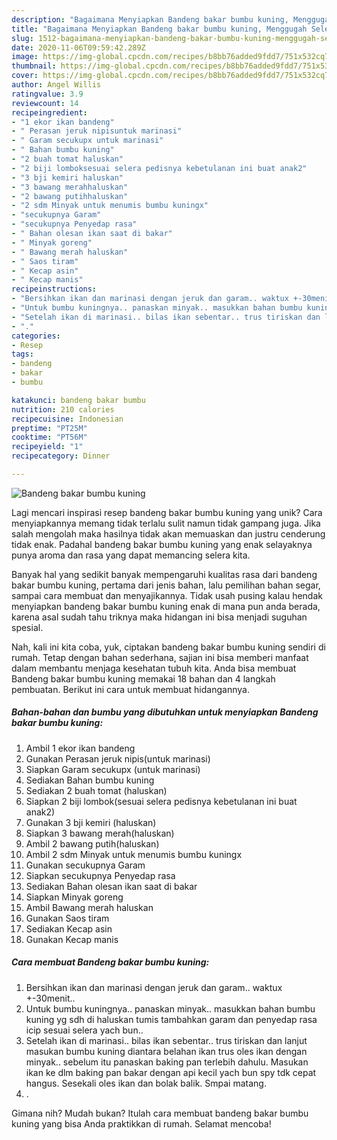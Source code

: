 ```yaml
---
description: "Bagaimana Menyiapkan Bandeng bakar bumbu kuning, Menggugah Selera"
title: "Bagaimana Menyiapkan Bandeng bakar bumbu kuning, Menggugah Selera"
slug: 1512-bagaimana-menyiapkan-bandeng-bakar-bumbu-kuning-menggugah-selera
date: 2020-11-06T09:59:42.289Z
image: https://img-global.cpcdn.com/recipes/b8bb76added9fdd7/751x532cq70/bandeng-bakar-bumbu-kuning-foto-resep-utama.jpg
thumbnail: https://img-global.cpcdn.com/recipes/b8bb76added9fdd7/751x532cq70/bandeng-bakar-bumbu-kuning-foto-resep-utama.jpg
cover: https://img-global.cpcdn.com/recipes/b8bb76added9fdd7/751x532cq70/bandeng-bakar-bumbu-kuning-foto-resep-utama.jpg
author: Angel Willis
ratingvalue: 3.9
reviewcount: 14
recipeingredient:
- "1 ekor ikan bandeng"
- " Perasan jeruk nipisuntuk marinasi"
- " Garam secukupx untuk marinasi"
- " Bahan bumbu kuning"
- "2 buah tomat haluskan"
- "2 biji lomboksesuai selera pedisnya kebetulanan ini buat anak2"
- "3 bji kemiri haluskan"
- "3 bawang merahhaluskan"
- "2 bawang putihhaluskan"
- "2 sdm Minyak untuk menumis bumbu kuningx"
- "secukupnya Garam"
- "secukupnya Penyedap rasa"
- " Bahan olesan ikan saat di bakar"
- " Minyak goreng"
- " Bawang merah haluskan"
- " Saos tiram"
- " Kecap asin"
- " Kecap manis"
recipeinstructions:
- "Bersihkan ikan dan marinasi dengan jeruk dan garam.. waktux +-30menit.."
- "Untuk bumbu kuningnya.. panaskan minyak.. masukkan bahan bumbu kuning yg sdh di haluskan tumis tambahkan garam dan penyedap rasa icip sesuai selera yach bun.."
- "Setelah ikan di marinasi.. bilas ikan sebentar.. trus tiriskan dan lanjut masukan bumbu kuning diantara belahan ikan trus oles ikan dengan minyak.. sebelum itu panaskan baking pan terlebih dahulu. Masukan ikan ke dlm baking pan bakar dengan api kecil yach bun spy tdk cepat hangus. Sesekali oles ikan dan bolak balik. Smpai matang."
- "."
categories:
- Resep
tags:
- bandeng
- bakar
- bumbu

katakunci: bandeng bakar bumbu 
nutrition: 210 calories
recipecuisine: Indonesian
preptime: "PT25M"
cooktime: "PT56M"
recipeyield: "1"
recipecategory: Dinner

---
```



![Bandeng bakar bumbu kuning](https://img-global.cpcdn.com/recipes/b8bb76added9fdd7/751x532cq70/bandeng-bakar-bumbu-kuning-foto-resep-utama.jpg)

Lagi mencari inspirasi resep bandeng bakar bumbu kuning yang unik? Cara menyiapkannya memang tidak terlalu sulit namun tidak gampang juga. Jika salah mengolah maka hasilnya tidak akan memuaskan dan justru cenderung tidak enak. Padahal bandeng bakar bumbu kuning yang enak selayaknya punya aroma dan rasa yang dapat memancing selera kita.

Banyak hal yang sedikit banyak mempengaruhi kualitas rasa dari bandeng bakar bumbu kuning, pertama dari jenis bahan, lalu pemilihan bahan segar, sampai cara membuat dan menyajikannya. Tidak usah pusing kalau hendak menyiapkan bandeng bakar bumbu kuning enak di mana pun anda berada, karena asal sudah tahu triknya maka hidangan ini bisa menjadi suguhan spesial.




Nah, kali ini kita coba, yuk, ciptakan bandeng bakar bumbu kuning sendiri di rumah. Tetap dengan bahan sederhana, sajian ini bisa memberi manfaat dalam membantu menjaga kesehatan tubuh kita. Anda bisa membuat Bandeng bakar bumbu kuning memakai 18 bahan dan 4 langkah pembuatan. Berikut ini cara untuk membuat hidangannya.

<!--inarticleads1-->

##### Bahan-bahan dan bumbu yang dibutuhkan untuk menyiapkan Bandeng bakar bumbu kuning:

1. Ambil 1 ekor ikan bandeng
1. Gunakan  Perasan jeruk nipis(untuk marinasi)
1. Siapkan  Garam secukupx (untuk marinasi)
1. Sediakan  Bahan bumbu kuning
1. Sediakan 2 buah tomat (haluskan)
1. Siapkan 2 biji lombok(sesuai selera pedisnya kebetulanan ini buat anak2)
1. Gunakan 3 bji kemiri (haluskan)
1. Siapkan 3 bawang merah(haluskan)
1. Ambil 2 bawang putih(haluskan)
1. Ambil 2 sdm Minyak untuk menumis bumbu kuningx
1. Gunakan secukupnya Garam
1. Siapkan secukupnya Penyedap rasa
1. Sediakan  Bahan olesan ikan saat di bakar
1. Siapkan  Minyak goreng
1. Ambil  Bawang merah haluskan
1. Gunakan  Saos tiram
1. Sediakan  Kecap asin
1. Gunakan  Kecap manis




<!--inarticleads2-->

##### Cara membuat Bandeng bakar bumbu kuning:

1. Bersihkan ikan dan marinasi dengan jeruk dan garam.. waktux +-30menit..
1. Untuk bumbu kuningnya.. panaskan minyak.. masukkan bahan bumbu kuning yg sdh di haluskan tumis tambahkan garam dan penyedap rasa icip sesuai selera yach bun..
1. Setelah ikan di marinasi.. bilas ikan sebentar.. trus tiriskan dan lanjut masukan bumbu kuning diantara belahan ikan trus oles ikan dengan minyak.. sebelum itu panaskan baking pan terlebih dahulu. Masukan ikan ke dlm baking pan bakar dengan api kecil yach bun spy tdk cepat hangus. Sesekali oles ikan dan bolak balik. Smpai matang.
1. .




Gimana nih? Mudah bukan? Itulah cara membuat bandeng bakar bumbu kuning yang bisa Anda praktikkan di rumah. Selamat mencoba!
